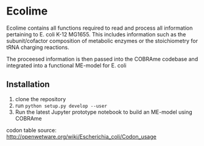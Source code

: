 # Ecolime

Ecolime contains all functions required to read and process all information pertaining to E. coli K-12 MG1655. This includes information such as the subunit/cofactor composition of metabolic enzymes or the stoichiometry for tRNA charging reactions.

The proceesed information is then passed into the COBRAme codebase and integrated into a functional ME-model for E. coli

## Installation

1. clone the repository
2. run ```python setup.py develop --user```
3. Run the latest Jupyter prototype notebook to build an ME-model using COBRAme


codon table source:
http://openwetware.org/wiki/Escherichia_coli/Codon_usage

